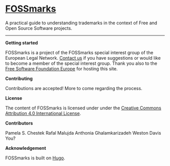 # [FOSSmarks](http://fossmarks.org)

A practical guide to understanding trademarks in the context of Free and Open Source Software projects.

---

**Getting started**

FOSSmarks is a project of the FOSSmarks special interest group of the European Legal Network. [Contact us](mailto:pamela@chesteklegal.com) if you have suggestions or would like to become a member of the special interest group. Thank you also to the [Free Software Foundation Europe](https://fsfe.org/index.en.html) for hosting this site.

**Contributing**

Contributions are accepted! More to come regarding the process.

**License**

The content of FOSSmarks is licensed under under the [Creative Commons Attribution 4.0 International License](https://creativecommons.org/licenses/by/4.0/).

**Contributors**

Pamela S. Chestek
Rafal Malujda
Anthonia Ghalamkarizadeh
Weston Davis
You?

**Acknowledgement**

FOSSmarks is built on [Hugo](https://github.com/gohugoio/hugo).